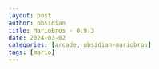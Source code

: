 ```yaml
---
layout: post
author: obsidian
title: MarioBros - 0.9.3
date: 2024-03-02
categories: [arcade, obsidian-mariobros]
tags: [mario]
---
```


